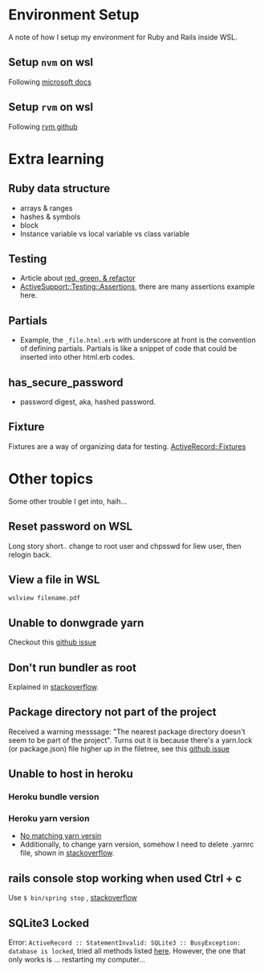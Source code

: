 # Environment Setup
A note of how I setup my environment for Ruby and Rails inside WSL.

## Setup `nvm` on wsl
Following [microsoft docs](https://docs.microsoft.com/en-us/windows/dev-environment/javascript/nodejs-on-wsl)

## Setup `rvm` on wsl
Following [rvm github](https://github.com/rvm/ubuntu_rvm)

# Extra learning

## Ruby data structure
- arrays & ranges
- hashes & symbols
- block 
- Instance variable vs local variable vs class variable

## Testing
- Article about [red, green, & refactor](https://www.codecademy.com/article/tdd-red-green-refactor)
- [ActiveSupport::Testing::Assertions](https://api.rubyonrails.org/v5.2/classes/ActiveSupport/Testing/Assertions.html), there are many assertions example here.

## Partials
- Example, the `_file.html.erb` with underscore at front is the convention of defining partials. Partials is like a snippet of code that could be inserted into other html.erb codes.

## has_secure_password
- password digest, aka, hashed password.

## Fixture
Fixtures are a way of organizing data for testing. [ActiveRecord::Fixtures](https://api.rubyonrails.org/v3.1/classes/ActiveRecord/Fixtures.html)

# Other topics
Some other trouble I get into, haih...

## Reset password on WSL
Long story short.. change to root user and chpsswd for liew user, then relogin back.

## View a file in WSL
`wslview filename.pdf`

## Unable to donwgrade yarn
Checkout this [github issue](https://github.com/yarnpkg/berry/issues/3180)

## Don't run bundler as root
Explained in [stackoverflow](https://stackoverflow.com/questions/25437817/dont-run-bundler-as-root-what-is-the-exact-difference-made-by-using-root#:~:text=If%20you%20run%20ruby%20bundler,root%20users%20on%20this%20machine.).

## Package directory not part of the project
Received a warning messsage: "The nearest package directory doesn't seem to be part of the project". Turns out it is because there's a yarn.lock (or package.json) file higher up in the filetree, see this [github issue](https://github.com/yarnpkg/berry/issues/2212)

## Unable to host in heroku
### Heroku bundle version
### Heroku yarn version
- [No matching yarn versin](https://help.heroku.com/8MEL050H/why-is-my-node-js-build-failing-because-of-no-matching-yarn-versions)
- Additionally, to change yarn version, somehow I need to delete .yarnrc file, shown in [stackoverflow](https://stackoverflow.com/questions/54567872/outdated-yarn-lockfile-error-on-deploying-app-on-heroku).

## rails console stop working when used Ctrl + c 
Use `$ bin/spring stop` , [stackoverflow](https://stackoverflow.com/questions/25027284/ruby-on-rails-console-is-hanging-when-loading)

## SQLite3 Locked
Error: `ActiveRecord :: StatementInvalid: SQLite3 :: BusyException: database is locked`, tried all methods listed [here](https://linuxtut.com/en/fbb4cb2d4c392063c9a9/). However, the one that only works is ... restarting my computer...
